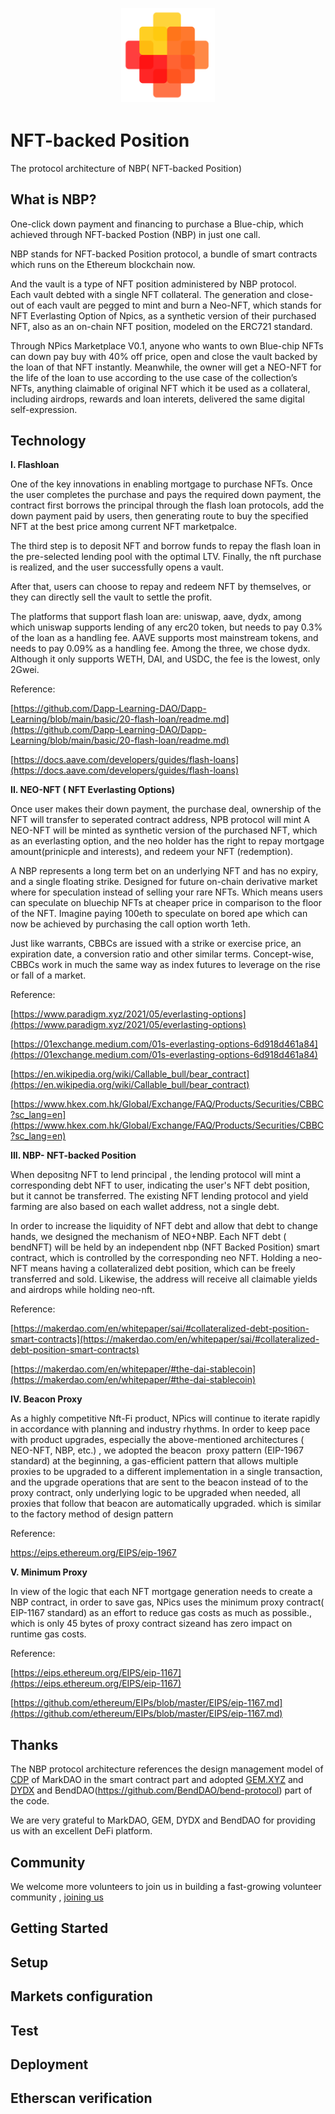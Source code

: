 
<div align="center" style="margin-top: 1em; margin-bottom: 3em;">
  <a href="https://npics.xyz"><img alt="NPics logo" src="./npics-transparent.png" alt="npics.xyz" width="150"></a>
</div>


# NFT-backed Position

The protocol architecture of NBP( NFT-backed Position)

## What is NBP?

One-click down payment and financing to purchase a Blue-chip, which achieved through NFT-backed Postion (NBP) in just one call.

NBP stands for NFT-backed Position protocol, a bundle of smart contracts which runs on the Ethereum blockchain now.

And the vault is a type of NFT position administered by NBP protocol. Each vault debted with a single NFT collateral. The generation and close-out of each vault are pegged to mint and burn a Neo-NFT, which stands for NFT Everlasting Option of Npics, as a synthetic version of their purchased NFT, also as an on-chain NFT position, modeled on the ERC721 standard.

Through NPics Marketplace V0.1, anyone who wants to own Blue-chip NFTs can down pay buy with 40% off price, open and close the vault backed by the loan of that NFT instantly. Meanwhile, the owner will get a NEO-NFT for the life of the loan to use according to the use case of the collection’s NFTs, anything claimable of original NFT which it be used as a collateral, including airdrops, rewards and loan interets, delivered the same digital self-expression.

## Technology

**I. Flashloan**

One of the key innovations in enabling mortgage to purchase NFTs. 
Once the user completes the purchase and pays the required down payment,  the contract  first borrows the principal through the flash loan protocols, add the down payment paid by users, then generating route to buy the specified NFT at the best price among current NFT marketpalce.

The third step is to deposit NFT and borrow funds to repay the flash loan in the  pre-selected lending pool with the  optimal LTV. Finally, the nft purchase is realized, and the user successfully opens a vault.

After that, users can choose to repay and redeem NFT by themselves, or they can directly sell the vault to settle the profit.

The platforms that support flash loan are: uniswap, aave, dydx, among which uniswap supports lending of any erc20 token, but needs to pay 0.3% of the loan as a handling fee. AAVE supports most mainstream tokens, and needs to pay 0.09% as a handling fee. Among the three, we chose dydx. Although it only supports WETH, DAI, and USDC, the fee is the lowest, only 2Gwei.

Reference: 

[https://github.com/Dapp-Learning-DAO/Dapp-Learning/blob/main/basic/20-flash-loan/readme.md](https://github.com/Dapp-Learning-DAO/Dapp-Learning/blob/main/basic/20-flash-loan/readme.md)

[https://docs.aave.com/developers/guides/flash-loans](https://docs.aave.com/developers/guides/flash-loans)


**II. NEO-NFT ( NFT Everlasting Options)** 

Once user makes their down payment, the purchase deal, ownership of the NFT will transfer to seperated contract address, NPB protocol will mint A NEO-NFT will be minted as synthetic version of the purchased NFT, which as an everlasting option, and the neo holder has the right to repay mortgage amount(prinicple and interests),  and redeem your NFT (redemption).

A NBP represents a long term bet on an underlying NFT and has no expiry, and a single floating strike. Designed for future  on-chain derivative market where for speculation instead of selling your rare NFTs. Which means users can speculate on bluechip NFTs at  cheaper price in comparison to the floor of the NFT. Imagine paying 100eth to speculate on bored ape which can now be achieved by purchasing the call option worth 1eth.

Just like warrants, CBBCs are issued with a strike or exercise price, an expiration date, a conversion ratio and other similar terms. Concept-wise, CBBCs work in much the same way as index futures to leverage on the rise or fall of a market.

Reference: 

[https://www.paradigm.xyz/2021/05/everlasting-options](https://www.paradigm.xyz/2021/05/everlasting-options)

[https://01exchange.medium.com/01s-everlasting-options-6d918d461a84](https://01exchange.medium.com/01s-everlasting-options-6d918d461a84)

[https://en.wikipedia.org/wiki/Callable_bull/bear_contract](https://en.wikipedia.org/wiki/Callable_bull/bear_contract)

[https://www.hkex.com.hk/Global/Exchange/FAQ/Products/Securities/CBBC?sc_lang=en](https://www.hkex.com.hk/Global/Exchange/FAQ/Products/Securities/CBBC?sc_lang=en)


**III. NBP- NFT-backed Position**

When depositng NFT to lend principal , the lending protocol will mint a corresponding debt NFT to user, indicating the user's NFT debt position, but it cannot be transferred. The existing NFT lending protocol and yield farming are also based on each wallet address, not a single debt. 

In order to increase the liquidity of NFT debt and allow that debt to change hands, we designed the mechanism of NEO+NBP. Each NFT debt ( bendNFT) will be held by an independent nbp (NFT Backed Position) smart contract,  which is controlled by the corresponding neo NFT. Holding a neo-NFT means having a collateralized debt position, which can be freely transferred and sold. Likewise, the address will receive all claimable yields and airdrops while holding neo-nft.

Reference:

[https://makerdao.com/en/whitepaper/sai/#collateralized-debt-position-smart-contracts](https://makerdao.com/en/whitepaper/sai/#collateralized-debt-position-smart-contracts)

[https://makerdao.com/en/whitepaper/#the-dai-stablecoin](https://makerdao.com/en/whitepaper/#the-dai-stablecoin)

**IV. Beacon Proxy**

As a highly competitive Nft-Fi product, NPics will continue to iterate rapidly in accordance with planning and industry rhythms. In order to keep pace with product upgrades, especially the above-mentioned architectures ( NEO-NFT, NBP, etc.) , we adopted the beacon
 proxy pattern (EIP-1967 standard) at the beginning, a gas-efficient pattern that allows multiple proxies to be upgraded to a different implementation in a single transaction, and the upgrade operations that are sent to the beacon instead of to the proxy contract, only underlying logic to be upgraded when needed, all proxies that follow that beacon are automatically upgraded. which is similar to the factory method of design pattern

Reference: 

https://eips.ethereum.org/EIPS/eip-1967


**V. Minimum Proxy**

In view of the logic that each NFT mortgage generation needs to create a NBP contract, in order to save gas, NPics uses the minimum proxy contract( EIP-1167 standard) as an effort to reduce gas costs as much as possible., which is only 45 bytes of proxy contract sizeand has zero impact on runtime gas costs.

Reference: 

[https://eips.ethereum.org/EIPS/eip-1167](https://eips.ethereum.org/EIPS/eip-1167)

[https://github.com/ethereum/EIPs/blob/master/EIPS/eip-1167.md](https://github.com/ethereum/EIPs/blob/master/EIPS/eip-1167.md)


## Thanks

The NBP protocol architecture references the design management model of [CDP](https://docs.makerdao.com/smart-contract-modules/proxy-module/cdp-manager-detailed-documentation) of MarkDAO in the smart contract part and adopted [GEM.XYZ](https://www.gem.xyz) and [DYDX](https://github.com/dydxprotocol) and BendDAO(https://github.com/BendDAO/bend-protocol) part of the code.

We are very grateful to MarkDAO, GEM, DYDX and BendDAO for providing us with an excellent DeFi platform.


## Community

We welcome more volunteers to join us in building a fast-growing volunteer community , [joining us](https://discord.gg/6qb739B9)

## Getting Started


## Setup


## Markets configuration


## Test


## Deployment



## Etherscan verification

